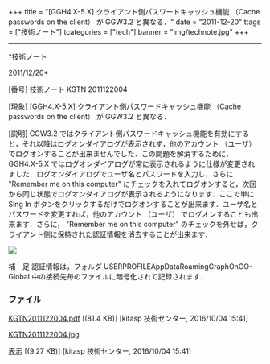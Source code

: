 ﻿+++
title = "[GGH4.X-5.X] クライアント側パスワードキャッシュ機能 （Cache passwords on the client） が GGW3.2 と異なる．"
date = "2011-12-20"
ttags = ["技術ノート"]
tcategories = ["tech"]
banner = "img/technote.jpg"
+++

-----------------------------------------------------------------------------------------------------------------------------

*技術ノート

2011/12/20*


[番号]
技術ノート KGTN 2011122004

[現象]
[GGH4.X-5.X] クライアント側パスワードキャッシュ機能 （Cache passwords
on the client） が GGW3.2 と異なる．

[説明]
GGW3.2
ではクライアント側パスワードキャッシュ機能を有効にすると，それ以降はログオンダイアログが表示されず，他のアカウント
（ユーザ）
でログオンすることが出来ませんでした．この問題を解消するために，GGH4.X-5.X
ではログオンダイアログが常に表示されるように仕様が変更されました．ログオンダイアログでユーザ名とパスワードを入力し，さらに
"Remember me on this computer"
にチェックを入れてログオンすると，次回から同じ状態でログオンダイアログが表示されるようになります．ここで単に
Sing In
ボタンをクリックするだけでログオンすることが出来ます．ユーザ名とパスワードを変更すれば，他のアカウント
（ユーザ） でログオンすることも出来ます．さらに， "Remember me on this
computer"
のチェックを外せば，クライアント側に保持された認証情報を消去することが出来ます．

![](http://techreport.kitasp.net/attachments/download/2990/KGTN2011122004.jpg)

補　足
認証情報は，フォルダ USERPROFILEAppDataRoamingGraphOnGO-Global
中の接続先毎のファイルに暗号化されて記録されます．


### ファイル

 
 


[KGTN2011122004.pdf](http://techreport.kitasp.net/attachments/download/2989/KGTN2011122004.pdf)
 [(81.4 KB)] [kitasp 技術センター, 2016/10/04
15:41]

[KGTN2011122004.jpg](http://techreport.kitasp.net/attachments/download/2990/KGTN2011122004.jpg)

[表示](http://techreport.kitasp.net/attachments/2990/KGTN2011122004.jpg "表示")
 [(9.27 KB)] [kitasp 技術センター, 2016/10/04
15:41]


 


 

